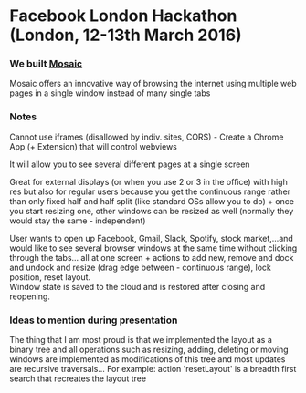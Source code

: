 # Facebook London Hackathon (London, 12-13th March 2016)

### We built [Mosaic](https://chrome.google.com/webstore/detail/mosaic/jjkdinonnkgnnapdocolkjfnabepfkmj?hl=en-US&gl=GB)

Mosaic offers an innovative way of browsing the internet using multiple web pages in a single window instead of many single tabs

### Notes
Cannot use iframes (disallowed by indiv. sites, CORS) - Create a Chrome App (+ Extension) that will control webviews

It will allow you to see several different pages at a single screen

Great for external displays (or when you use 2 or 3 in the office) with high res but also for regular users because you get the continuous range rather than only fixed half and half split (like standard OSs allow you to do) + once you start resizing one, other windows can be resized as well (normally they would stay the same - independent)

User wants to open up Facebook, Gmail, Slack, Spotify, stock market,...and would like to see several browser windows at the same time without clicking through the tabs...  all at one screen + actions to add new, remove and dock and undock and resize (drag edge between - continuous range), lock position, reset layout.  
Window state is saved to the cloud and is restored after closing and reopening.

### Ideas to mention during presentation
The thing that I am most proud is that we implemented the layout as a binary tree and all operations such as resizing, adding, deleting or moving windows are implemented as modifications of this tree and most updates are recursive traversals... For example: action 'resetLayout' is a breadth first search that recreates the layout tree